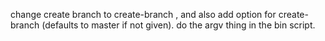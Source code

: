 change create branch to create-branch <new branch name>, and also add option for
create-branch <new branch name> <branch to branch from> (defaults to master if not given).
do the argv thing in the bin script.
